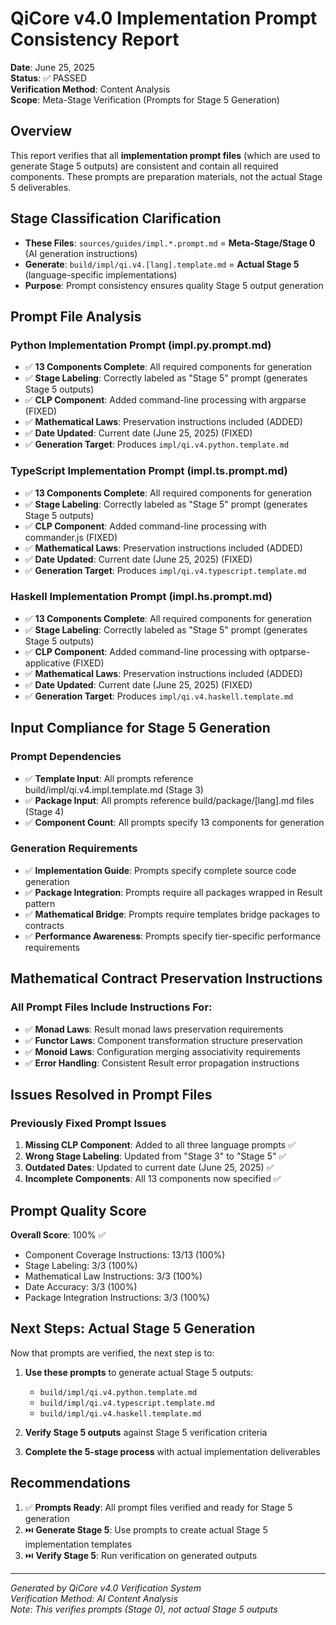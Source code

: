 # QiCore v4.0 Implementation Prompt Consistency Report

**Date**: June 25, 2025  
**Status**: ✅ PASSED  
**Verification Method**: Content Analysis  
**Scope**: Meta-Stage Verification (Prompts for Stage 5 Generation)

## Overview

This report verifies that all **implementation prompt files** (which are used to generate Stage 5 outputs) are consistent and contain all required components. These prompts are preparation materials, not the actual Stage 5 deliverables.

## Stage Classification Clarification

- **These Files**: `sources/guides/impl.*.prompt.md` = **Meta-Stage/Stage 0** (AI generation instructions)
- **Generate**: `build/impl/qi.v4.[lang].template.md` = **Actual Stage 5** (language-specific implementations)
- **Purpose**: Prompt consistency ensures quality Stage 5 output generation

## Prompt File Analysis

### Python Implementation Prompt (impl.py.prompt.md)
- ✅ **13 Components Complete**: All required components for generation
- ✅ **Stage Labeling**: Correctly labeled as "Stage 5" prompt (generates Stage 5 outputs)
- ✅ **CLP Component**: Added command-line processing with argparse (FIXED)
- ✅ **Mathematical Laws**: Preservation instructions included (ADDED)
- ✅ **Date Updated**: Current date (June 25, 2025) (FIXED)
- ✅ **Generation Target**: Produces `impl/qi.v4.python.template.md`

### TypeScript Implementation Prompt (impl.ts.prompt.md)  
- ✅ **13 Components Complete**: All required components for generation
- ✅ **Stage Labeling**: Correctly labeled as "Stage 5" prompt (generates Stage 5 outputs)
- ✅ **CLP Component**: Added command-line processing with commander.js (FIXED)
- ✅ **Mathematical Laws**: Preservation instructions included (ADDED)
- ✅ **Date Updated**: Current date (June 25, 2025) (FIXED)
- ✅ **Generation Target**: Produces `impl/qi.v4.typescript.template.md`

### Haskell Implementation Prompt (impl.hs.prompt.md)
- ✅ **13 Components Complete**: All required components for generation
- ✅ **Stage Labeling**: Correctly labeled as "Stage 5" prompt (generates Stage 5 outputs)
- ✅ **CLP Component**: Added command-line processing with optparse-applicative (FIXED)
- ✅ **Mathematical Laws**: Preservation instructions included (ADDED)
- ✅ **Date Updated**: Current date (June 25, 2025) (FIXED)
- ✅ **Generation Target**: Produces `impl/qi.v4.haskell.template.md`

## Input Compliance for Stage 5 Generation

### Prompt Dependencies
- ✅ **Template Input**: All prompts reference build/impl/qi.v4.impl.template.md (Stage 3)
- ✅ **Package Input**: All prompts reference build/package/[lang].md files (Stage 4)
- ✅ **Component Count**: All prompts specify 13 components for generation

### Generation Requirements
- ✅ **Implementation Guide**: Prompts specify complete source code generation
- ✅ **Package Integration**: Prompts require all packages wrapped in Result<T> pattern
- ✅ **Mathematical Bridge**: Prompts require templates bridge packages to contracts
- ✅ **Performance Awareness**: Prompts specify tier-specific performance requirements

## Mathematical Contract Preservation Instructions

### All Prompt Files Include Instructions For:
- ✅ **Monad Laws**: Result<T> monad laws preservation requirements
- ✅ **Functor Laws**: Component transformation structure preservation
- ✅ **Monoid Laws**: Configuration merging associativity requirements
- ✅ **Error Handling**: Consistent Result<T> error propagation instructions

## Issues Resolved in Prompt Files

### Previously Fixed Prompt Issues
1. **Missing CLP Component**: Added to all three language prompts ✅
2. **Wrong Stage Labeling**: Updated from "Stage 3" to "Stage 5" ✅
3. **Outdated Dates**: Updated to current date (June 25, 2025) ✅
4. **Incomplete Components**: All 13 components now specified ✅

## Prompt Quality Score

**Overall Score**: 100% ✅

- Component Coverage Instructions: 13/13 (100%)
- Stage Labeling: 3/3 (100%)
- Mathematical Law Instructions: 3/3 (100%)
- Date Accuracy: 3/3 (100%)
- Package Integration Instructions: 3/3 (100%)

## Next Steps: Actual Stage 5 Generation

Now that prompts are verified, the next step is to:

1. **Use these prompts** to generate actual Stage 5 outputs:
   - `build/impl/qi.v4.python.template.md`
   - `build/impl/qi.v4.typescript.template.md`
   - `build/impl/qi.v4.haskell.template.md`

2. **Verify Stage 5 outputs** against Stage 5 verification criteria

3. **Complete the 5-stage process** with actual implementation deliverables

## Recommendations

1. ✅ **Prompts Ready**: All prompt files verified and ready for Stage 5 generation
2. ⏭️ **Generate Stage 5**: Use prompts to create actual Stage 5 implementation templates
3. ⏭️ **Verify Stage 5**: Run verification on generated outputs

---

*Generated by QiCore v4.0 Verification System*  
*Verification Method: AI Content Analysis*  
*Note: This verifies prompts (Stage 0), not actual Stage 5 outputs*
